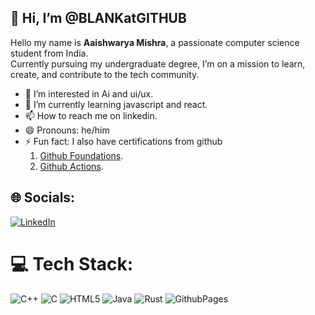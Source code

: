 
## 👋 Hi, I’m @BLANKatGITHUB</hr>
Hello my name is **Aaishwarya Mishra**, a passionate computer science student from India.<br>
Currently pursuing my undergraduate degree, I’m on a mission to learn, create, and contribute to the tech community.<br>


- 👀 I’m interested in Ai and ui/ux.
- 🌱 I’m currently learning javascript and react.
- 📫 How to reach me on linkedin.
- 😄 Pronouns: he/him
- ⚡ Fun fact: I also have certifications from github 
     1. [Github Foundations](https://www.credly.com/badges/69c5bf72-f8ca-4ffb-b4a4-e3e2325cc5a3/public_url).
     2. [Github Actions](https://www.credly.com/badges/83945f38-0259-42b9-9bc4-917056f8bf20/public_url).
 
  




## 🌐 Socials:
[![LinkedIn](https://img.shields.io/badge/LinkedIn-%230077B5.svg?logo=linkedin&logoColor=white)](https://linkedin.com/in/https://www.linkedin.com/in/aaishwarya-mishra-963785257/) 

# 💻 Tech Stack:
![C++](https://img.shields.io/badge/c++-%2300599C.svg?style=for-the-badge&logo=c%2B%2B&logoColor=white) ![C](https://img.shields.io/badge/c-%2300599C.svg?style=for-the-badge&logo=c&logoColor=white) ![HTML5](https://img.shields.io/badge/html5-%23E34F26.svg?style=for-the-badge&logo=html5&logoColor=white) ![Java](https://img.shields.io/badge/java-%23ED8B00.svg?style=for-the-badge&logo=openjdk&logoColor=white) ![Rust](https://img.shields.io/badge/rust-%23000000.svg?style=for-the-badge&logo=rust&logoColor=white) ![GithubPages](https://img.shields.io/badge/github%20pages-121013?style=for-the-badge&logo=github&logoColor=white)


<!-- Proudly created with GPRM ( https://gprm.itsvg.in ) -->

<!---
BLANKatGITHUB/BLANKatGITHUB is a ✨ special ✨ repository because its `README.md` (this file) appears on your GitHub profile.
You can click the Preview link to take a look at your changes.
--->
